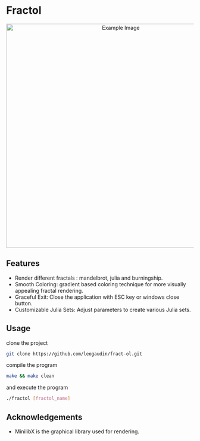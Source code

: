 # Fractol

<p align="center">
  <img src="https://github.com/user-attachments/assets/22be1539-8244-480e-a25a-328026915b77" alt="Example Image" width="600"/>
</p>

## Features
- Render different fractals : mandelbrot, julia and burningship.
- Smooth Coloring: gradient based coloring technique for more visually appealing fractal rendering.
- Graceful Exit: Close the application with ESC key or windows close button.
- Customizable Julia Sets: Adjust parameters to create various Julia sets.

## Usage
clone the project
```bash
git clone https://github.com/leogaudin/fract-ol.git
```
compile the program
```bash
make && make clean
```
and execute the program
```bash
./fractol [fractol_name]
```

## Acknowledgements
- MinilibX is the graphical library used for rendering.
